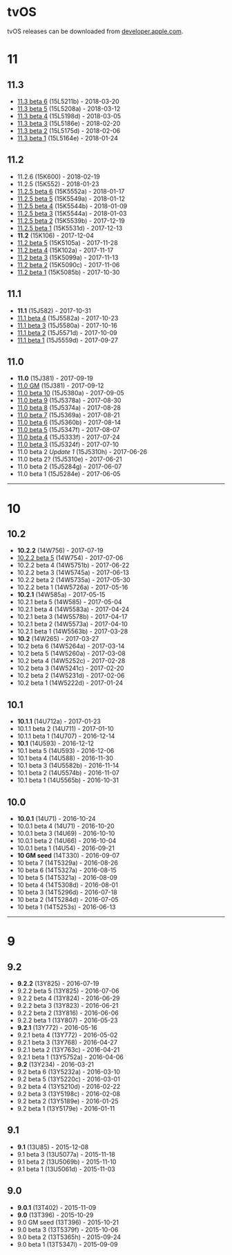 # tvOS

tvOS releases can be downloaded from [developer.apple.com][1].

# 11

## 11.3

- [11.3 beta 6](https://download.developer.apple.com/Documentation/tvOS_11.3_beta_6/tvOS_11.3_beta_6_Release_Notes.pdf) (15L5211b) - 2018-03-20
- [11.3 beta 5](https://download.developer.apple.com/Documentation/Beta_Release_Notes_Mar_12_2018/tvOS_11.3_beta_5_Release_Notes.pdf) (15L5208a) - 2018-03-12
- [11.3 beta 4](https://download.developer.apple.com/Documentation/Beta_Release_Notes_Mar_05_2018/tvOS_11.3_beta_4_Release_Notes.pdf) (15L5198d) - 2018-03-05
- [11.3 beta 3](https://download.developer.apple.com/Documentation/Beta_Release_Notes_Feb_20_2018/tvOS_11.3_beta_3_Release_Notes.pdf) (15L5186e) - 2018-02-20
- [11.3 beta 2](https://download.developer.apple.com/Documentation/Beta_Release_Notes_Feb_6_2016/tvOS_11.3_beta_2_Release_Notes.pdf) (15L5175d) - 2018-02-06
- [11.3 beta 1](https://download.developer.apple.com/Documentation/Beta_Release_Notes_Jan_24_2018/tvOS_11.3_beta_Release_Notes.pdf) (15L5164e) - 2018-01-24

## 11.2

- 11.2.6 (15K600) - 2018-02-19
- 11.2.5 (15K552) - 2018-01-23
- [11.2.5 beta 6](https://download.developer.apple.com/Documentation/tvOS_11.2.5_beta_6_Release_Notes/tvOS_11.2.5_beta_6_Release_Notes.pdf) (15K5552a) - 2018-01-17
- [11.2.5 beta 5](https://download.developer.apple.com/Documentation/tvOS_11.2.5_beta_5_Release_Notes/tvOS_11.2.5_beta_5_Release_Notes.pdf) (15K5549a) - 2018-01-12
- [11.2.5 beta 4](https://download.developer.apple.com/Documentation/Beta_Release_Notes_Jan_9_2018/tvOS_11.2.5_beta_4_Release_Notes.pdf) (15K5544b) - 2018-01-09
- [11.2.5 beta 3](https://download.developer.apple.com/Documentation/Beta_Release_Notes_Jan_03_2018/tvOS_11.2.5_beta_3_Release_Notes.pdf) (15K5544a) - 2018-01-03
- [11.2.5 beta 2](https://download.developer.apple.com/Documentation/Beta_Release_Notes_Dec_19_2017/tvOS_11.2.5_beta_2_Release_Notes.pdf) (15K5539b) - 2017-12-19
- [11.2.5 beta 1](https://download.developer.apple.com/Documentation/Beta_Release_Notes_Dec_13_2017/tvOS_11.2.5_beta_Release_Notes.pdf) (15K5531d) - 2017-12-13
- **11.2** (15K106) - 2017-12-04
- [11.2 beta 5](https://download.developer.apple.com/Documentation/Beta_Release_Notes_Nov_28_2017/tvOS_11.2_beta_5_Release_Notes.pdf) (15K5105a) - 2017-11-28
- [11.2 beta 4](https://download.developer.apple.com/Documentation/Beta_Release_Notes_Nov_17_2017/tvOS_11.2_beta_4_Release_Notes.pdf) (15K102a) - 2017-11-17
- [11.2 beta 3](https://download.developer.apple.com/Documentation/Beta_Release_Notes_Nov_13_2017/tvOS_11.2_beta_3_Release_Notes.pdf) (15K5099a) - 2017-11-13
- [11.2 beta 2](https://download.developer.apple.com/Documentation/Beta_Release_Notes_Nov_6_2017/tvOS_11.2_beta_2_Release_Notes.pdf) (15K5090c) - 2017-11-06
- [11.2 beta 1](https://download.developer.apple.com/Documentation/Beta_Release_Notes_Oct_30_2017/tvOS_11.2_beta_Release_Notes.pdf) (15K5085b) - 2017-10-30

## 11.1

- **11.1** (15J582) - 2017-10-31
- [11.1 beta 4](https://download.developer.apple.com/Documentation/Beta_Release_Notes_Oct_23_2017/tvOS_11.1_beta_4_Release_Notes.pdf) (15J5582a) - 2017-10-23
- [11.1 beta 3](https://download.developer.apple.com/Documentation/Beta_Release_Notes_Oct_16_2017/tvOS_11.1_beta_3_Release_Notes.pdf) (15J5580a) - 2017-10-16
- [11.1 beta 2](https://download.developer.apple.com/Documentation/Beta_Release_Notes_Oct_9_2017/tvOS_11.1_beta_2_Release_Notes.pdf) (15J5571d) - 2017-10-09
- [11.1 beta 1](https://download.developer.apple.com/Documentation/Beta_Release_Notes_Sep_27_2017/tvOS_11.1_beta_Release_Notes.pdf) (15J5559d) - 2017-09-27

## 11.0

- **11.0** (15J381) - 2017-09-19
- [11.0 GM](https://download.developer.apple.com/Documentation/GM_seed_Release_Notes_Sep_12_2017/tvOS_11_GM_seed_Release_Notes.pdf) (15J381) - 2017-09-12
- [11.0 beta 10](https://developer.apple.com/go/?id=tvos-11-sdk-rn) (15J5380a) - 2017-09-05
- [11.0 beta 9](https://download.developer.apple.com/Documentation/Beta_Release_Notes_Aug_31_2017/tvOS_11_beta_9_Release_Notes.pdf) (15J5378a) - 2017-08-30
- [11.0 beta 8](https://download.developer.apple.com/Documentation/Beta_Release_Notes_Aug_28_2017/tvOS_11_beta_8_Release_Notes.pdf) (15J5374a) - 2017-08-28
- [11.0 beta 7](https://download.developer.apple.com/Documentation/Beta_Release_Notes_Aug_21_2017/tvOS_11_beta_7_Release_Notes.pdf) (15J5369a) - 2017-08-21
- [11.0 beta 6](https://download.developer.apple.com/Documentation/Beta_Release_Notes_Aug_14_2017/tvOS_11_beta_6_Release_Notes.pdf) (15J5360b) - 2017-08-14
- [11.0 beta 5](https://download.developer.apple.com/Documentation/Beta_Release_Notes_Aug_7_2017/tvOS_11_beta_5_Release_Notes.pdf) (15J5347f) - 2017-08-07
- [11.0 beta 4](https://download.developer.apple.com/Documentation/Beta_Release_Notes_Jul_24_2017/tvOS_11_beta_4_Release_Notes.pdf) (15J5333f) - 2017-07-24
- [11.0 beta 3](https://download.developer.apple.com/Documentation/Beta_Release_Notes_Jul_10_2017/tvOS_11_beta_3_Release_Notes.pdf) (15J5324f) - 2017-07-10
- 11.0 beta 2 _Update 1_ (15J5310h) - 2017-06-26
- 11.0 beta 2? (15J5310e) - 2017-06-21
- 11.0 beta 2 (15J5284g) - 2017-06-07
- 11.0 beta 1 (15J5284e) - 2017-06-05

-----

# 10

## 10.2

- **10.2.2** (14W756) - 2017-07-19
- [10.2.2 beta 5](https://download.developer.apple.com/Documentation/tvOS_10.2.2_beta_5/tvOS_10.2.2_beta_5_Release_Notes.pdf) (14W754) - 2017-07-06
- 10.2.2 beta 4 (14W5751b) - 2017-06-22
- 10.2.2 beta 3 (14W5745a) - 2017-06-13
- 10.2.2 beta 2 (14W5735a) - 2017-05-30
- 10.2.2 beta 1 (14W5726a) - 2017-05-16
- **10.2.1** (14W585a) - 2017-05-15
- 10.2.1 beta 5 (14W585) - 2017-05-04
- 10.2.1 beta 4 (14W5583a) - 2017-04-24
- 10.2.1 beta 3 (14W5578b) - 2017-04-17
- 10.2.1 beta 2 (14W5573a) - 2017-04-10
- 10.2.1 beta 1 (14W5563b) - 2017-03-28
- **10.2** (14W265) - 2017-03-27
- 10.2 beta 6 (14W5264a) - 2017-03-14
- 10.2 beta 5 (14W5260a) - 2017-03-08
- 10.2 beta 4 (14W5252c) - 2017-02-28
- 10.2 beta 3 (14W5241c) - 2017-02-20
- 10.2 beta 2 (14W5231d) - 2017-02-06
- 10.2 beta 1 (14W5222d) - 2017-01-24

## 10.1

- **10.1.1** (14U712a) - 2017-01-23
- 10.1.1 beta 2 (14U711) - 2017-01-10
- 10.1.1 beta 1 (14U707) - 2016-12-14
- **10.1** (14U593) - 2016-12-12
- 10.1 beta 5 (14U593) - 2016-12-06
- 10.1 beta 4 (14U588) - 2016-11-30
- 10.1 beta 3 (14U5582b) - 2016-11-14
- 10.1 beta 2 (14U5574b) - 2016-11-07
- 10.1 beta 1 (14U5565b) - 2016-10-31

## 10.0

- **10.0.1** (14U71) - 2016-10-24
- 10.0.1 beta 4 (14U71) - 2016-10-20
- 10.0.1 beta 3 (14U69) - 2016-10-10
- 10.0.1 beta 2 (14U66) - 2016-10-04
- 10.0.1 beta 1 (14U54) - 2016-09-21
- **10 GM seed** (14T330) - 2016-09-07
- 10 beta 7 (14T5329a) - 2016-08-26
- 10 beta 6 (14T5327a) - 2016-08-15
- 10 beta 5 (14T5321a) - 2016-08-09
- 10 beta 4 (14T5308d) - 2016-08-01
- 10 beta 3 (14T5296d) - 2016-07-18
- 10 beta 2 (14T5284d) - 2016-07-05
- 10 beta 1 (14T5253s) - 2016-06-13

-----

# 9

## 9.2

- **9.2.2** (13Y825) - 2016-07-19
- 9.2.2 beta 5 (13Y825) - 2016-07-06
- 9.2.2 beta 4 (13Y824) - 2016-06-29
- 9.2.2 beta 3 (13Y823) - 2016-06-21
- 9.2.2 beta 2 (13Y816) - 2016-06-06
- 9.2.2 beta 1 (13Y807) - 2016-05-23
- **9.2.1** (13Y772) - 2016-05-16
- 9.2.1 beta 4 (13Y772) - 2016-05-02
- 9.2.1 beta 3 (13Y768) - 2016-04-27
- 9.2.1 beta 2 (13Y763c) - 2016-04-21
- 9.2.1 beta 1 (13Y5752a) - 2016-04-06
- **9.2** (13Y234) - 2016-03-21
- 9.2 beta 6 (13Y5232a) - 2016-03-10
- 9.2 beta 5 (13Y5220c) - 2016-03-01
- 9.2 beta 4 (13Y5210d) - 2016-02-22
- 9.2 beta 3 (13Y5198c) - 2016-02-08
- 9.2 beta 2 (13Y5189e) - 2016-01-25
- 9.2 beta 1 (13Y5179e) - 2016-01-11

## 9.1

- **9.1** (13U85) - 2015-12-08
- 9.1 beta 3 (13U5077a) - 2015-11-18
- 9.1 beta 2 (13U5069b) - 2015-11-10
- 9.1 beta 1 (13U5061d) - 2015-11-03

## 9.0

- **9.0.1** (13T402) - 2015-11-09
- **9.0** (13T396) - 2015-10-29
- 9.0 GM seed (13T396) - 2015-10-21
- 9.0 beta 3 (13T5379f) - 2015-10-06
- 9.0 beta 2 (13T5365h) - 2015-09-24
- 9.0 beta 1 (13T5347l) - 2015-09-09

[1]:	https://developer.apple.com/tvos/download/
